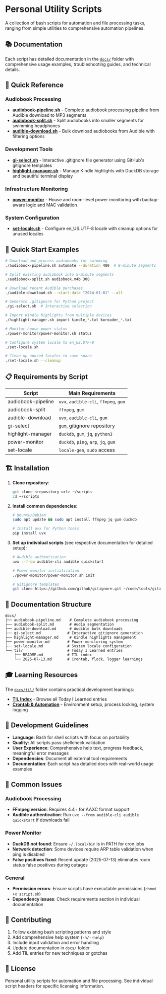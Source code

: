 # Personal Utility Scripts

A collection of bash scripts for automation and file processing tasks, ranging from simple utilities to comprehensive automation pipelines.

## 📚 Documentation

Each script has detailed documentation in the [`docs/`](docs/) folder with comprehensive usage examples, troubleshooting guides, and technical details.

## 🚀 Quick Reference

### Audiobook Processing
- **[audiobook-pipeline.sh](docs/audiobook-pipeline.md)** - Complete audiobook processing pipeline from Audible download to MP3 segments
- **[audiobook-split.sh](docs/audiobook-split.md)** - Split audiobooks into smaller segments for swimming headphones
- **[audible-download.sh](docs/audible-download.md)** - Bulk download audiobooks from Audible with filtering options

### Development Tools
- **[gi-select.sh](docs/gi-select.md)** - Interactive .gitignore file generator using GitHub's gitignore templates
- **[highlight-manager.sh](docs/highlight-manager.md)** - Manage Kindle highlights with DuckDB storage and beautiful terminal display

### Infrastructure Monitoring
- **[power-monitor](docs/power-monitor.md)** - House and room-level power monitoring with backup-aware logic and MAC validation

### System Configuration
- **[set-locale.sh](docs/set-locale.md)** - Configure en_US.UTF-8 locale with cleanup options for unused locales

## 🎯 Quick Start Examples

```bash
# Download and process audiobooks for swimming
./audiobook-pipeline.sh automate --duration 480  # 8-minute segments

# Split existing audiobook into 5-minute segments  
./audiobook-split.sh audiobook.m4b 300

# Download recent Audible purchases
./audible-download.sh --start-date "2024-01-01" --all

# Generate .gitignore for Python project
./gi-select.sh  # Interactive selection

# Import Kindle highlights from multiple devices
./highlight-manager.sh import kindle_*.txt koreader_*.txt

# Monitor house power status
./power-monitor/power-monitor.sh status

# Configure system locale to en_US.UTF-8
./set-locale.sh

# Clean up unused locales to save space
./set-locale.sh --cleanup
```

## 📋 Requirements by Script

| Script | Main Requirements |
|--------|------------------|
| audiobook-pipeline | `uvx`, `audible-cli`, `ffmpeg`, `gum` |
| audiobook-split | `ffmpeg`, `gum` |
| audible-download | `uvx`, `audible-cli`, `gum` |
| gi-select | `gum`, gitignore repository |
| highlight-manager | `duckdb`, `gum`, `jq`, `python3` |
| power-monitor | `duckdb`, `ping`, `arp`, `jq`, `gum` |
| set-locale | `locale-gen`, `sudo` access |

## 🏗️ Installation

1. **Clone repository**:
   ```bash
   git clone <repository-url> ~/scripts
   cd ~/scripts
   ```

2. **Install common dependencies**:
   ```bash
   # Ubuntu/Debian
   sudo apt update && sudo apt install ffmpeg jq gum duckdb
   
   # Install uvx for Python tools
   pip install uvx
   ```

3. **Set up individual scripts** (see respective documentation for detailed setup):
   ```bash
   # Audible authentication
   uvx --from audible-cli audible quickstart
   
   # Power monitor initialization
   ./power-monitor/power-monitor.sh init
   
   # Gitignore templates
   git clone https://github.com/github/gitignore.git ~/code/tools/gitignore
   ```

## 📖 Documentation Structure

```
docs/
├── audiobook-pipeline.md    # Complete audiobook processing
├── audiobook-split.md       # Audio segmentation
├── audible-download.md      # Audible bulk downloads
├── gi-select.md            # Interactive gitignore generation
├── highlight-manager.md     # Kindle highlights management
├── power-monitor.md        # Power monitoring system
├── set-locale.md           # System locale configuration
└── til/                    # Today I Learned entries
    ├── README.md           # TIL index
    └── 2025-07-13.md       # Crontab, flock, logger learnings
```

## 🎓 Learning Resources

The [`docs/til/`](docs/til/) folder contains practical development learnings:
- **[TIL Index](docs/til/README.md)** - Browse all Today I Learned entries
- **[Crontab & Automation](docs/til/2025-07-13.md)** - Environment setup, process locking, system logging

## 🔧 Development Guidelines

- **Language**: Bash for shell scripts with focus on portability
- **Quality**: All scripts pass shellcheck validation
- **User Experience**: Comprehensive help text, progress feedback, meaningful error messages
- **Dependencies**: Document all external tool requirements
- **Documentation**: Each script has detailed docs with real-world usage examples

## 🚨 Common Issues

### Audiobook Processing
- **FFmpeg version**: Requires 4.4+ for AAXC format support
- **Audible authentication**: Run `uvx --from audible-cli audible quickstart` if downloads fail

### Power Monitor
- **DuckDB not found**: Ensure `~/.local/bin` is in PATH for cron jobs
- **Network detection**: Some devices require ARP table validation when ping is disabled
- **False positives fixed**: Recent update (2025-07-13) eliminates room status false positives during outages

### General
- **Permission errors**: Ensure scripts have executable permissions (`chmod +x script.sh`)
- **Dependency issues**: Check requirements section in individual documentation

## 🤝 Contributing

1. Follow existing bash scripting patterns and style
2. Add comprehensive help system (`-h/--help`)
3. Include input validation and error handling
4. Update documentation in `docs/` folder
5. Add TIL entries for new techniques or gotchas

## 📄 License

Personal utility scripts for automation and file processing. See individual script headers for specific licensing information.